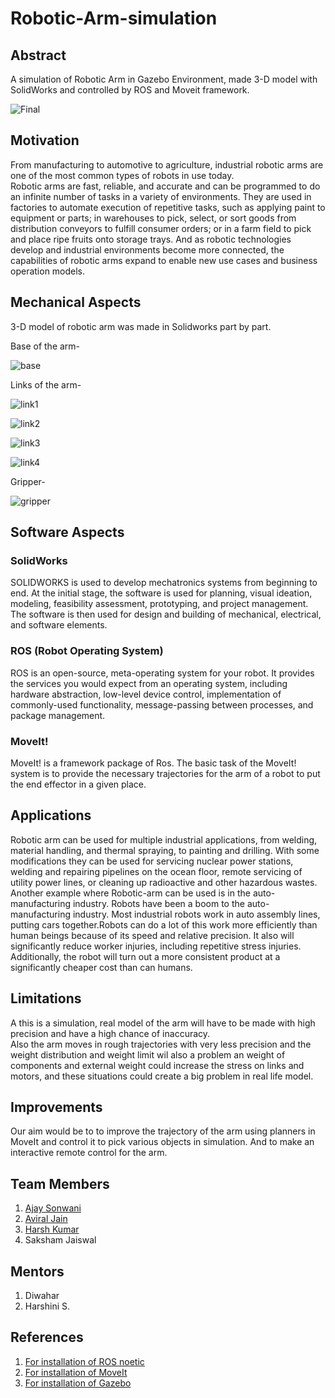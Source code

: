 # Robotic-Arm-simulation

## Abstract

A simulation of Robotic Arm in Gazebo Environment, made 3-D model with SolidWorks and controlled by ROS and Moveit framework.

![Final](https://github.com/Aviral2002/Robotic-Arm-simulation/blob/main/Images%20And%20VIdeos/finalarm.png)

## Motivation

From manufacturing to automotive to agriculture, industrial robotic arms are one of the most common types of robots in use today.<br>
Robotic arms are fast, reliable, and accurate and can be programmed to do an infinite number of tasks in a variety of environments. They are used in factories to automate execution of repetitive tasks, such as applying paint to equipment or parts; in warehouses to pick, select, or sort goods from distribution conveyors to fulfill consumer orders; or in a farm field to pick and place ripe fruits onto storage trays. And as robotic technologies develop and industrial environments become more connected, the capabilities of robotic arms expand to enable new use cases and business operation models.

## Mechanical Aspects 

3-D model of robotic arm was made in Solidworks part by part.

Base of the arm-

![base](https://github.com/Aviral2002/Robotic-Arm-simulation/blob/main/Images%20And%20VIdeos/base.png)

Links of the arm-

![link1](https://github.com/Aviral2002/Robotic-Arm-simulation/blob/main/Images%20And%20VIdeos/link1.png)

![link2](https://github.com/Aviral2002/Robotic-Arm-simulation/blob/main/Images%20And%20VIdeos/link2.png)

![link3](https://github.com/Aviral2002/Robotic-Arm-simulation/blob/main/Images%20And%20VIdeos/link3.png)

![link4](https://github.com/Aviral2002/Robotic-Arm-simulation/blob/main/Images%20And%20VIdeos/link4.png)

Gripper-

![gripper](https://github.com/Aviral2002/Robotic-Arm-simulation/blob/main/Images%20And%20VIdeos/gripper.png)

## Software Aspects

### SolidWorks

SOLIDWORKS is used to develop mechatronics systems from beginning to end. At the initial stage, the software is used for planning, visual ideation, modeling, feasibility assessment, prototyping, and project management. The software is then used for design and building of mechanical, electrical, and software elements.

### ROS (Robot Operating System)

ROS is an open-source, meta-operating system for your robot. It provides the services you would expect from an operating system, including hardware abstraction, low-level device control, implementation of commonly-used functionality, message-passing between processes, and package management.

### MoveIt!

MoveIt! is a framework package of Ros. The basic task of the MoveIt! system is to provide the necessary trajectories for the arm of a robot to put the end effector in a given place.

## Applications

Robotic arm can be used for multiple industrial applications, from welding, material handling, and thermal spraying, to painting and drilling. With some modifications they can be used for servicing nuclear power stations, welding and repairing pipelines on the ocean floor, remote servicing of utility power lines, or cleaning up radioactive and other hazardous wastes.
Another example where Robotic-arm can be used is in the auto-manufacturing industry. Robots have been a boom to the auto-manufacturing industry. Most industrial robots work in auto assembly lines, putting cars together.Robots can do a lot of this work more efficiently than human beings because of its speed and relative precision. It also will significantly reduce worker injuries, including repetitive stress injuries. Additionally, the robot will turn out a more consistent product at a significantly cheaper cost than can humans.

## Limitations

A this is a simulation, real model of the arm will have to be made with high precision and have a high chance of inaccuracy.<br>Also the arm moves in rough trajectories with very less precision and the weight distribution and weight limit wil also a problem an weight of components and external weight could increase the stress on links and motors, and these situations could create a big problem in real life model.

## Improvements

Our aim would be to to improve the trajectory of the arm using planners in MoveIt and control it to pick various objects in simulation. And to make an interactive remote control for the arm.

## Team Members

1. [Ajay Sonwani](https://github.com/ajaysonwani)
2. [Aviral Jain](https://github.com/Aviral2002)
3. [Harsh Kumar](https://github.com/Harshkr03)
4. Saksham Jaiswal

## Mentors

1. Diwahar
2. Harshini S.

## References

1. [For installation of ROS noetic](http://wiki.ros.org/noetic/Installation/Ubuntu)
2. [For installation of MoveIt](https://moveit.ros.org/install-moveit2/source/)
4. [For installation of Gazebo](https://dev.px4.io/v1.10_noredirect/en/simulation/gazebo.html)

